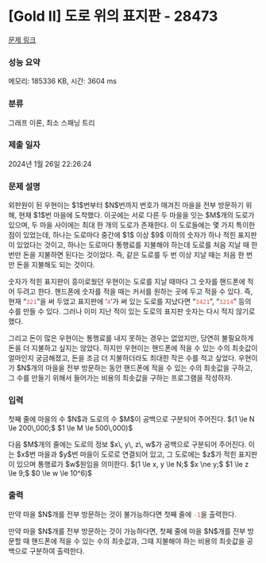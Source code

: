 # [Gold II] 도로 위의 표지판 - 28473 

[문제 링크](https://www.acmicpc.net/problem/28473) 

### 성능 요약

메모리: 185336 KB, 시간: 3604 ms

### 분류

그래프 이론, 최소 스패닝 트리

### 제출 일자

2024년 1월 26일 22:26:24

### 문제 설명

<p>외판원이 된 우현이는 $1$번부터 $N$번까지 번호가 매겨진 마을을 전부 방문하기 위해, 현재 $1$번 마을에 도착했다. 이곳에는 서로 다른 두 마을을 잇는 $M$개의 도로가 있으며, 두 마을 사이에는 최대 한 개의 도로가 존재한다. 이 도로들에는 몇 가지 특이한 점이 있었는데, 하나는 도로마다 중간에 $1$ 이상 $9$ 이하의 숫자가 하나 적힌 표지판이 있었다는 것이고, 하나는 도로마다 통행료를 지불해야 하는데 도로를 처음 지날 때 한 번만 돈을 지불하면 된다는 것이었다. 즉, 같은 도로를 두 번 이상 지날 때는 처음 한 번만 돈을 지불해도 되는 것이다.</p>

<p>숫자가 적힌 표지판이 흥미로웠던 우현이는 도로를 지날 때마다 그 숫자를 핸드폰에 적어 두려고 한다. 핸드폰에 숫자를 적을 때는 커서를 원하는 곳에 두고 적을 수 있다. 즉, 현재 “<span style="color:#e74c3c;"><code>321</code></span>”을 써 두었고 표지판에 ‘<span style="color:#e74c3c;"><code>4</code></span>’가 써 있는 도로를 지났다면 “<span style="color:#e74c3c;"><code>3421</code></span>”, “<span style="color:#e74c3c;"><code>3214</code></span>” 등의 수를 만들 수 있다. 그러나 이미 지난 적이 있는 도로의 표지판 숫자는 다시 적지 않기로 했다.</p>

<p>그리고 돈이 많은 우현이는 통행료를 내지 못하는 경우는 없었지만, 당연히 불필요하게 돈을 더 지불하고 싶지는 않았다. 하지만 우현이는 핸드폰에 적을 수 있는 수의 최솟값이 얼마인지 궁금해졌고, 돈을 조금 더 지불하더라도 최대한 작은 수를 적고 싶었다. 우현이가 $N$개의 마을을 전부 방문하는 동안 핸드폰에 적을 수 있는 수의 최솟값을 구하고, 그 수를 만들기 위해서 들어가는 비용의 최솟값을 구하는 프로그램을 작성하자.</p>

### 입력 

 <p>첫째 줄에 마을의 수 $N$과 도로의 수 $M$이 공백으로 구분되어 주어진다. $(1 \le N \le 200\,000;$ $1 \le M \le 500\,000)$</p>

<p>다음 $M$개의 줄에는 도로의 정보 $x\, y\, z\, w$가 공백으로 구분되어 주어진다. 이는 $x$번 마을과 $y$번 마을이 도로로 연결되어 있고, 그 도로에는 $z$가 적힌 표지판이 있으며 통행료가 $w$원임을 의미한다. $(1 \le x, y \le N;$ $x \ne y;$ $1 \le z \le 9;$ $0 \le w \le 10^6)$</p>

### 출력 

 <p>만약 마을 $N$개를 전부 방문하는 것이 불가능하다면 첫째 줄에 <span style="color:#e74c3c;"><code>-1</code></span>을 출력한다.</p>

<p>만약 마을 $N$개를 전부 방문하는 것이 가능하다면, 첫째 줄에 마을 $N$개를 전부 방문할 때 핸드폰에 적을 수 있는 수의 최솟값과, 그때 지불해야 하는 비용의 최솟값을 공백으로 구분하여 출력한다.</p>

